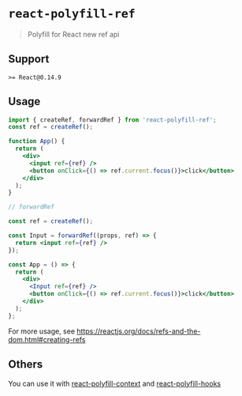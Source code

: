 # `react-polyfill-ref`

> Polyfill for React new ref api

## Support

`>= React@0.14.9`

## Usage

```jsx
import { createRef, forwardRef } from 'react-polyfill-ref';
const ref = createRef();

function App() {
  return (
    <div>
      <input ref={ref} />
      <button onClick={() => ref.current.focus()}>click</button>
    </div>
  );
}

// forwardRef

const ref = createRef();

const Input = forwardRef((props, ref) => {
  return <input ref={ref} />
});

const App = () => {
  return (
    <div>
      <Input ref={ref} />
      <button onClick={() => ref.current.focus()}>click</button>
    </div>
  );
};
```

For more usage, see <https://reactjs.org/docs/refs-and-the-dom.html#creating-refs>

## Others

You can use it with [react-polyfill-context](https://www.npmjs.com/package/react-polyfill-context) and [react-polyfill-hooks](https://www.npmjs.com/package/react-polyfill-hooks)

